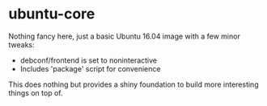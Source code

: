ubuntu-core
===========

Nothing fancy here, just a basic Ubuntu 16.04 image with a few minor tweaks:

* debconf/frontend is set to noninteractive
* Includes 'package' script for convenience

This does nothing but provides a shiny foundation to build more interesting things on top of.
